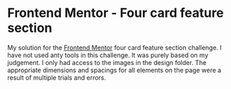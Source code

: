 # Frontend Mentor - Four card feature section

My solution for the [Frontend Mentor](https://www.frontendmentor.io/challenges/four-card-feature-section-weK1eFYK) four card feature section challenge. I have not used anty tools in this challenge. It was purely based on my judgement. I only had access to the images in the design folder. The appropriate dimensions and spacings for all elements on the page were a result of multiple trials and errors.



